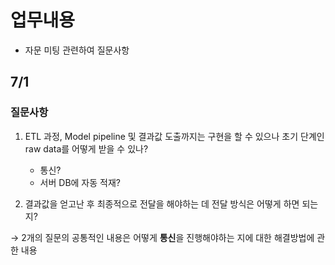 # 업무내용

- 자문 미팅 관련하여 질문사항

## 7/1

### 질문사항

1. ETL 과정, Model pipeline 및 결과값 도출까지는 구현을 할 수 있으나 초기 단계인 raw data를 어떻게 받을 수 있나?
   - 통신?
   - 서버 DB에 자동 적재?
  
2. 결과값을 얻고난 후 최종적으로 전달을 해야하는 데 전달 방식은 어떻게 하면 되는지?

→ 2개의 질문의 공통적인 내용은 어떻게 **통신**을 진행해야하는 지에 대한 해결방법에 관한 내용